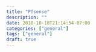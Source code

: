 ```yaml
---
title: "Pfsense"
description: ""
date: 2018-10-18T21:14:54-07:00
categories: ["general"]
tags: ["general"]
draft: true
---
```


